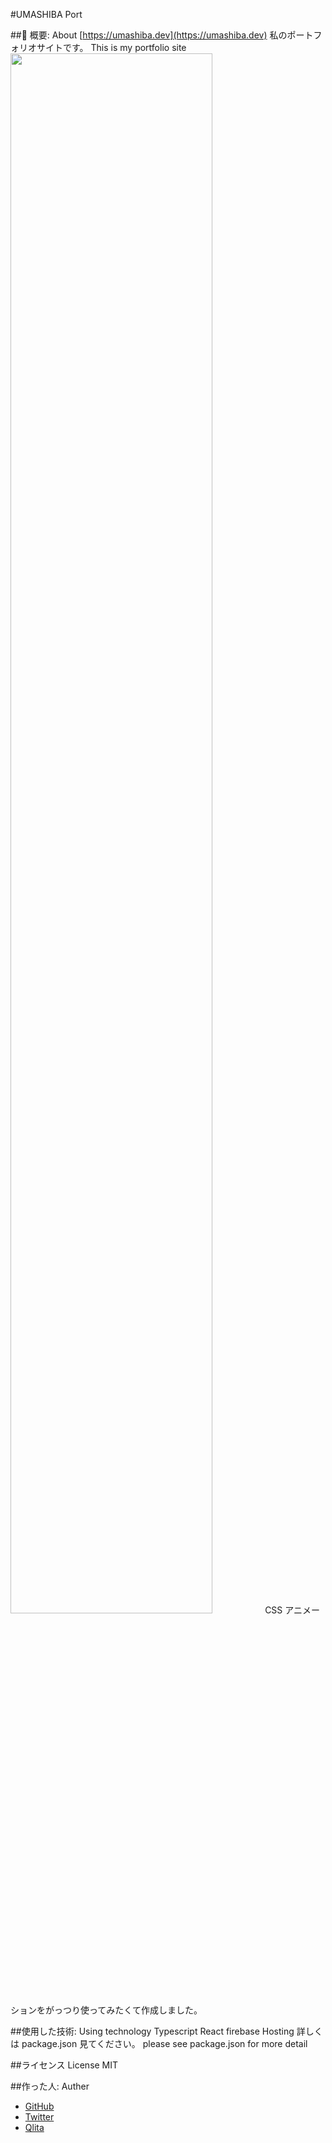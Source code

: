 #UMASHIBA Port

##🍕 概要: About
[https://umashiba.dev](https://umashiba.dev)
私のポートフォリオサイトです。
This is my portfolio site
<img src="https://user-images.githubusercontent.com/49422601/72201524-5725f480-3498-11ea-8f1f-3f897459fed7.png" width="80%">
CSS アニメーションをがっつり使ってみたくて作成しました。

##使用した技術: Using technology
Typescript
React
firebase Hosting
詳しくは package.json 見てください。
please see package.json for more detail

##ライセンス License
MIT

##作った人: Auther

- [GitHub](https://github.com/UMASHIBA1)
- [Twitter](https://twitter.com/UMA_987)
- [Qlita](https://qiita.com/umashiba)
